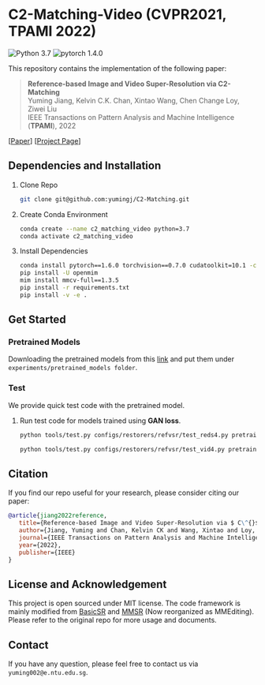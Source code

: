 # C2-Matching-Video (CVPR2021, TPAMI 2022)

![Python 3.7](https://img.shields.io/badge/python-3.7-green.svg?style=plastic)
![pytorch 1.4.0](https://img.shields.io/badge/pytorch-1.4.0-green.svg?style=plastic)

This repository contains the implementation of the following paper:
> **Reference-based Image and Video Super-Resolution via C2-Matching**<br>
> Yuming Jiang, Kelvin C.K. Chan, Xintao Wang, Chen Change Loy, Ziwei Liu<br>
> IEEE Transactions on Pattern Analysis and Machine Intelligence (**TPAMI**), 2022<br>

[[Paper](https://arxiv.org/abs/2212.09581)]
[[Project Page](https://yumingj.github.io/projects/C2_matching)]

## Dependencies and Installation

1. Clone Repo

   ```bash
   git clone git@github.com:yumingj/C2-Matching.git
   ```

1. Create Conda Environment

   ```bash
   conda create --name c2_matching_video python=3.7
   conda activate c2_matching_video
   ```

1. Install Dependencies

   ```bash
   conda install pytorch==1.6.0 torchvision==0.7.0 cudatoolkit=10.1 -c pytorch
   pip install -U openmim
   mim install mmcv-full==1.3.5
   pip install -r requirements.txt
   pip install -v -e .

   ```


## Get Started

### Pretrained Models
Downloading the pretrained models from this [link](https://drive.google.com/drive/folders/1dTkXMzeBrHelVQUEx5zib5MdmvqDaSd9?usp=sharing) and put them under `experiments/pretrained_models folder`.

### Test

We provide quick test code with the pretrained model.

1. Run test code for models trained using **GAN loss**.

    ```bash
    python tools/test.py configs/restorers/refvsr/test_reds4.py pretrained_models/c2_matching_video.pth --save-path work_dirs/reds4_results\

    python tools/test.py configs/restorers/refvsr/test_vid4.py pretrained_models/c2_matching_video.pth --save-path work_dirs/vid4_results
    ```




## Citation

   If you find our repo useful for your research, please consider citing our paper:

   ```bibtex
   @article{jiang2022reference,
      title={Reference-based Image and Video Super-Resolution via $ C\^{}$\{$2$\}$ $-Matching},
      author={Jiang, Yuming and Chan, Kelvin CK and Wang, Xintao and Loy, Chen Change and Liu, Ziwei},
      journal={IEEE Transactions on Pattern Analysis and Machine Intelligence},
      year={2022},
      publisher={IEEE}
   }
   ```


## License and Acknowledgement

This project is open sourced under MIT license. The code framework is mainly modified from [BasicSR](https://github.com/xinntao/BasicSR) and [MMSR](https://github.com/open-mmlab/mmediting) (Now reorganized as MMEditing). Please refer to the original repo for more usage and documents.


## Contact

If you have any question, please feel free to contact us via `yuming002@e.ntu.edu.sg`.
